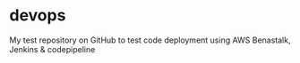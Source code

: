 # devops
My test repository on GitHub to test code deployment using AWS Benastalk, Jenkins &amp; codepipeline
